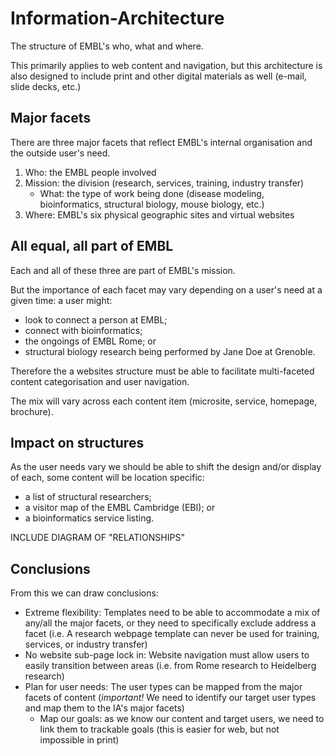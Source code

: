 # Information-Architecture
The structure of EMBL's who, what and where.

This primarily applies to web content and navigation, but this architecture is also designed to include print and other digital materials as well (e-mail, slide decks, etc.)

## Major facets
There are three major facets that reflect EMBL's internal organisation and the outside user's need. 

1. Who: the EMBL people involved
1. Mission: the division (research, services, training, industry transfer)
    - What: the type of work being done (disease modeling, bioinformatics, structural biology, mouse biology, etc.)
1. Where: EMBL's six physical geographic sites and virtual websites

## All equal, all part of EMBL
Each and all of these three are part of EMBL's mission.

But the importance of each facet may vary depending on a user's need at a given time: a user might: 
- look to connect a person at EMBL;
- connect with bioinformatics;
- the ongoings of EMBL Rome; or
- structural biology research being performed by Jane Doe at Grenoble. 

Therefore the a websites structure must be able to facilitate multi-faceted content categorisation and user navigation. 

The mix will vary across each content item (microsite, service, homepage, brochure).

## Impact on structures 
As the user needs vary we should be able to shift the design and/or display of each, some content will be location specific: 
- a list of structural researchers;
- a visitor map of the EMBL Cambridge (EBI); or
- a bioinformatics service listing. 

INCLUDE DIAGRAM OF "RELATIONSHIPS"

## Conclusions
From this we can draw conclusions:
- Extreme flexibility: Templates need to be able to accommodate a mix of any/all the major facets, or they need to specifically exclude address a facet (i.e. A research webpage template can never be used for training, services, or industry transfer)
- No website sub-page lock in: Website navigation must allow users to easily transition between areas (i.e. from Rome research to Heidelberg research)
- Plan for user needs: The user types can be mapped from the major facets of content (*important!* We need to identify our target user types and map them to the IA's major facets)
    - Map our goals: as we know our content and target users, we need to link them to trackable goals (this is easier for web, but not impossible in print)

